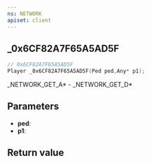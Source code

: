 ```yaml
---
ns: NETWORK
apiset: client
---
```

## _0x6CF82A7F65A5AD5F

```c
// 0x6CF82A7F65A5AD5F
Player _0x6CF82A7F65A5AD5F(Ped ped,Any* p1);
```

_NETWORK_GET_A* - _NETWORK_GET_D*

## Parameters
* **ped**:
* **p1**:

## Return value